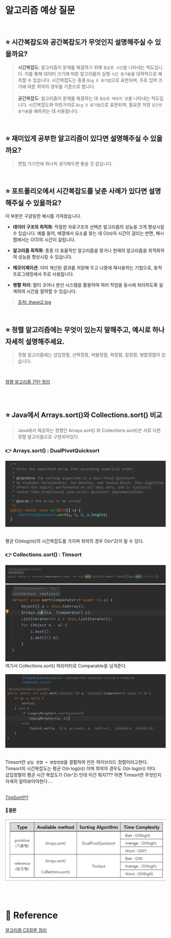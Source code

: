# 알고리즘 예상 질문

<br>

## ⭐ 시간복잡도와 공간복잡도가 무엇인지 설명해주실 수 있을까요?
> **시간복잡도**: 알고리즘이 문제를 해결하기 위해 `필요한 시간`을 나타내는 척도입니다. 이를 통해 데이터 크기에 따른 알고리즘의 실행 `시간 증가율`을 대략적으로 예측할 수 있습니다. 시간복잡도는 종종 `Big O 표기법`으로 표현되며, 주로 입력 크기에 따른 최악의 경우를 기준으로 합니다. <br><br>
> **공간복잡도**: 알고리즘이 문제를 해결하는 데 `필요한 메모리 양`을 나타내는 척도입니다. 시간복잡도와 마찬가지로 `Big O 표기법`으로 표현되며, 필요한 저장 `공간의 증가율`을 예측하는 데 사용됩니다. 

<br>

## ⭐ 재미있게 공부한 알고리즘이 있다면 설명해주실 수 있을까요?
> 면접 가기전에 하나씩 생각해두면 좋을 것 같습니다. 

<br>

## ⭐ 포트폴리오에서 시간복잡도를 낮춘 사례가 있다면 설명해주실 수 있을까요?

이 부분은 구글링한 예시를 가져왔습니다.

- **데이터 구조의 최적화**: 적절한 자료구조의 선택은 알고리즘의 성능을 크게 향상시킬 수 있습니다. 예를 들어, 배열에서 요소를 찾는 데 O(n)의 시간이 걸리는 반면, 해시맵에서는 O(1)의 시간이 걸립니다.

- **알고리즘 최적화**: 종종 더 효율적인 알고리즘을 찾거나 현재의 알고리즘을 최적화하여 성능을 향상시킬 수 있습니다.

- **메모이제이션**: 이미 계산된 결과를 저장해 두고 나중에 재사용하는 기법으로, 동적 프로그래밍에서 주로 사용됩니다.

- **병렬 처리**: 멀티 코어나 분산 시스템을 활용하여 여러 작업을 동시에 처리하도록 설계하여 시간을 절약할 수 있습니다.

> [출처: theon2.log](https://velog.io/@theon2/%EA%B8%B0%EC%88%A0%EB%A9%B4%EC%A0%91-%EC%98%88%EC%83%81%EC%A7%88%EB%AC%B8-%EC%95%8C%EA%B3%A0%EB%A6%AC%EC%A6%98)

<br>

## ⭐ 정렬 알고리즘에는 무엇이 있는지 말해주고, 예시로 하나 자세히 설명해주세요.
> 정렬 알고리즘에는 삽입정렬, 선택정렬, 버블정렬, 퀵정렬, 힙정렬, 병합정렬이 있습니다. 
<br>

[정렬 알고리즘 간단 정리](https://dev-coco.tistory.com/160)

<br><br>

## ⭐ Java에서 Arrays.sort()와 Collections.sort() 비교
> Java에서 제공하는 정렬인 Arrays.sort() 와 Collections.sort()은 서로 다른 정렬 알고리즘으로 구현되어있다.

### 👉 Arrays.sort() : DualPivotQuicksort
[![](./images/dsaa_img01.png)]() <br><br>

평균 O(nlog(n))의 시간복잡도를 가지며 최악의 경우 O(n^2)이 될 수 있다.

### 👉 Collections.sort() : Timsort
[![](./images/dsaa_img02.JPG)]() <br>
[![](./images/dsaa_img03.JPG)]() <br>
여기서 Collections.sort() 파라미터로 Comparable을 넘겨준다. <br><br>
[![](./images/dsaa_img04.JPG)]() <br><br>

Timsort란 `삽입 정렬 + 병합정렬`을 결합하여 만든 하이브리드 정렬이라고한다. <br>
Timsort의 시간복잡도는 평균 O(n log(n)) 이며 최악의 경우도 O(n log(n)) 이다. <br>
삽입정렬의 평균 시간 복잡도가 O(n^2) 인데 이건 뭐지??? 하면 Timsort란 무엇인지 자세히 알아보아야한다....<br><br>

[TimSort란?](https://d2.naver.com/helloworld/0315536)

#### 👏결론
[![](./images/dsaa_img05.JPG)]() <br>

<br><br>

# :newspaper: Reference
[알고리즘 CS질문 정리](https://dev-coco.tistory.com/160)